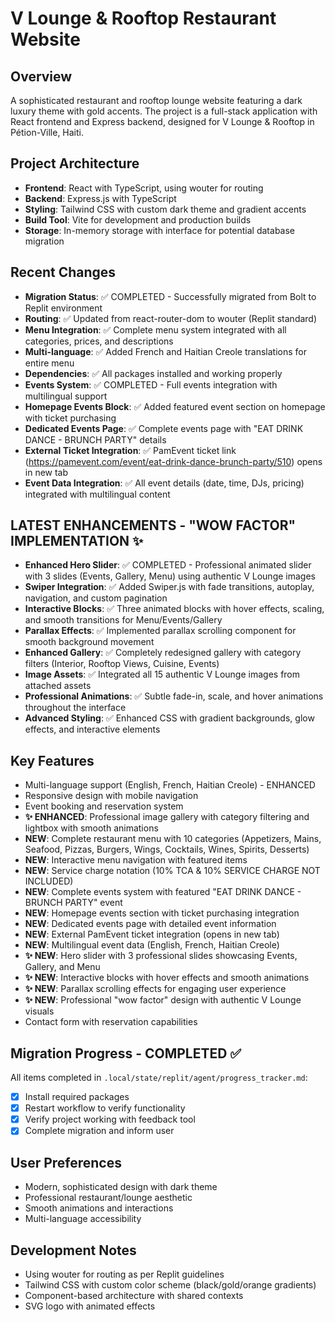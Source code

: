 # V Lounge & Rooftop Restaurant Website

## Overview
A sophisticated restaurant and rooftop lounge website featuring a dark luxury theme with gold accents. The project is a full-stack application with React frontend and Express backend, designed for V Lounge & Rooftop in Pétion-Ville, Haiti.

## Project Architecture
- **Frontend**: React with TypeScript, using wouter for routing
- **Backend**: Express.js with TypeScript  
- **Styling**: Tailwind CSS with custom dark theme and gradient accents
- **Build Tool**: Vite for development and production builds
- **Storage**: In-memory storage with interface for potential database migration

## Recent Changes
- **Migration Status**: ✅ COMPLETED - Successfully migrated from Bolt to Replit environment
- **Routing**: ✅ Updated from react-router-dom to wouter (Replit standard)
- **Menu Integration**: ✅ Complete menu system integrated with all categories, prices, and descriptions
- **Multi-language**: ✅ Added French and Haitian Creole translations for entire menu
- **Dependencies**: ✅ All packages installed and working properly
- **Events System**: ✅ COMPLETED - Full events integration with multilingual support
- **Homepage Events Block**: ✅ Added featured event section on homepage with ticket purchasing
- **Dedicated Events Page**: ✅ Complete events page with "EAT DRINK DANCE - BRUNCH PARTY" details
- **External Ticket Integration**: ✅ PamEvent ticket link (https://pamevent.com/event/eat-drink-dance-brunch-party/510) opens in new tab
- **Event Data Integration**: ✅ All event details (date, time, DJs, pricing) integrated with multilingual content

## LATEST ENHANCEMENTS - "WOW FACTOR" IMPLEMENTATION ✨
- **Enhanced Hero Slider**: ✅ COMPLETED - Professional animated slider with 3 slides (Events, Gallery, Menu) using authentic V Lounge images
- **Swiper Integration**: ✅ Added Swiper.js with fade transitions, autoplay, navigation, and custom pagination
- **Interactive Blocks**: ✅ Three animated blocks with hover effects, scaling, and smooth transitions for Menu/Events/Gallery
- **Parallax Effects**: ✅ Implemented parallax scrolling component for smooth background movement
- **Enhanced Gallery**: ✅ Completely redesigned gallery with category filters (Interior, Rooftop Views, Cuisine, Events)
- **Image Assets**: ✅ Integrated all 15 authentic V Lounge images from attached assets
- **Professional Animations**: ✅ Subtle fade-in, scale, and hover animations throughout the interface
- **Advanced Styling**: ✅ Enhanced CSS with gradient backgrounds, glow effects, and interactive elements

## Key Features
- Multi-language support (English, French, Haitian Creole) - ENHANCED
- Responsive design with mobile navigation
- Event booking and reservation system
- **✨ ENHANCED**: Professional image gallery with category filtering and lightbox with smooth animations
- **NEW**: Complete restaurant menu with 10 categories (Appetizers, Mains, Seafood, Pizzas, Burgers, Wings, Cocktails, Wines, Spirits, Desserts)
- **NEW**: Interactive menu navigation with featured items
- **NEW**: Service charge notation (10% TCA & 10% SERVICE CHARGE NOT INCLUDED)
- **NEW**: Complete events system with featured "EAT DRINK DANCE - BRUNCH PARTY" event
- **NEW**: Homepage events section with ticket purchasing integration
- **NEW**: Dedicated events page with detailed event information
- **NEW**: External PamEvent ticket integration (opens in new tab)
- **NEW**: Multilingual event data (English, French, Haitian Creole)
- **✨ NEW**: Hero slider with 3 professional slides showcasing Events, Gallery, and Menu
- **✨ NEW**: Interactive blocks with hover effects and smooth animations
- **✨ NEW**: Parallax scrolling effects for engaging user experience
- **✨ NEW**: Professional "wow factor" design with authentic V Lounge visuals
- Contact form with reservation capabilities

## Migration Progress - COMPLETED ✅
All items completed in `.local/state/replit/agent/progress_tracker.md`:
- [x] Install required packages  
- [x] Restart workflow to verify functionality
- [x] Verify project working with feedback tool
- [x] Complete migration and inform user

## User Preferences
- Modern, sophisticated design with dark theme
- Professional restaurant/lounge aesthetic
- Smooth animations and interactions
- Multi-language accessibility

## Development Notes
- Using wouter for routing as per Replit guidelines
- Tailwind CSS with custom color scheme (black/gold/orange gradients)
- Component-based architecture with shared contexts
- SVG logo with animated effects